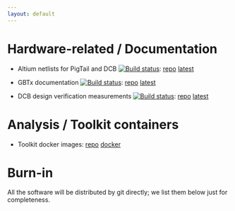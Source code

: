 ```yaml
---
layout: default
---
```


# Hardware-related / Documentation
* Altium netlists for PigTail and DCB
[![Build status](
https://travis-ci.com/ZishuoYang/UT-Backplane-mapping.svg?master)](
https://travis-ci.com/ZishuoYang/UT-Backplane-mapping):
[repo](https://github.com/ZishuoYang/UT-Backplane-mapping)
[latest](https://github.com/ZishuoYang/UT-Backplane-mapping/releases/latest)

* GBTx documentation
[![Build status](
https://travis-ci.com/ypsun-umd/gbtx_communication_doc.svg?master)](
https://travis-ci.com/ypsun-umd/gbtx_communication_doc):
[repo](https://github.com/ypsun-umd/gbtx_communication_doc)
[latest](https://github.com/ypsun-umd/gbtx_communication_doc/releases/latest)

* DCB design verification measurements
[![Build status](
https://travis-ci.com/umd-lhcb/dcb_design_verification_measurements.svg?master)](
https://travis-ci.com/umd-lhcb/dcb_design_verification_measurements):
[repo](https://github.com/umd-lhcb/dcb_design_verification_measurements)
[latest](https://github.com/umd-lhcb/dcb_design_verification_measurements/releases/latest)


# Analysis / Toolkit containers
* Toolkit docker images:
[repo](https://github.com/ypsun-umd/docker-images)
[docker](https://hub.docker.com/r/ypsunumd/hep_ml/)


# Burn-in
All the software will be distributed by git directly;
we list them below just for completeness.
